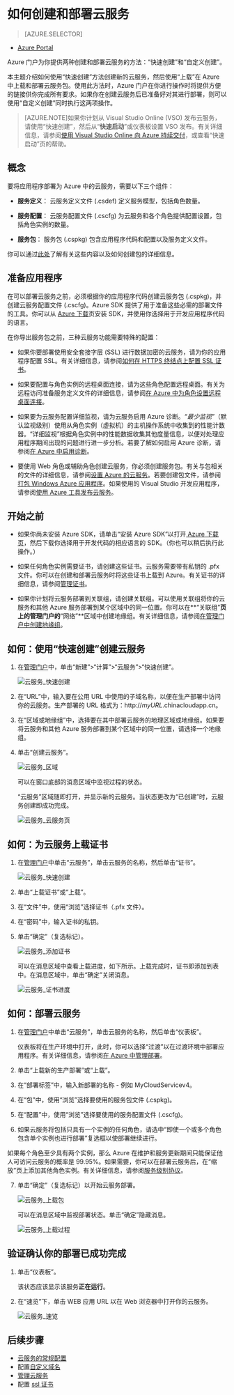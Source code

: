 <properties
	pageTitle="如何创建和部署云服务 | Windows Azure"
	description="了解如何在 Azure 中使用“快速创建”方法创建和部署云服务。"
	services="cloud-services"
	documentationCenter=""
	authors="Thraka"
	manager="timlt"
	editor=""/>

<tags
	ms.service="cloud-services"
	ms.date="09/22/2015"
	wacn.date="01/21/2016"/>




# 如何创建和部署云服务

> [AZURE.SELECTOR]
- [Azure Portal](/documentation/articles/cloud-services-how-to-create-deploy)

Azure 门户为你提供两种创建和部署云服务的方法：“快速创建”和“自定义创建”。

本主题介绍如何使用“快速创建”方法创建新的云服务，然后使用“上载”在 Azure 中上载和部署云服务包。使用此方法时，Azure 门户在你进行操作时将提供方便的链接供你完成所有要求。如果你在创建云服务后已准备好对其进行部署，则可以使用“自定义创建”同时执行这两项操作。

> [AZURE.NOTE]如果你计划从 Visual Studio Online (VSO) 发布云服务，请使用“快速创建”，然后从“**快速启动**”或仪表板设置 VSO 发布。有关详细信息，请参阅[使用 Visual Studio Online 向 Azure 持续交付][TFSTutorialForCloudService]，或查看“快速启动”页的帮助。

## 概念
要将应用程序部署为 Azure 中的云服务，需要以下三个组件：

- **服务定义**：
  云服务定义文件 (.csdef) 定义服务模型，包括角色数量。

- **服务配置**：
  云服务配置文件 (.cscfg) 为云服务和各个角色提供配置设置，包括角色实例的数量。

- **服务包**：
  服务包 (.cspkg) 包含应用程序代码和配置以及服务定义文件。
  
你可以通过[此处](/documentation/articles/cloud-services-model-and-package)了解有关这些内容以及如何创建包的详细信息。

## 准备应用程序
在可以部署云服务之前，必须根据你的应用程序代码创建云服务包 (.cspkg)，并创建云服务配置文件 (.cscfg)。Azure SDK 提供了用于准备这些必需的部署文件的工具。你可以从 [Azure 下载](http://azure.microsoft.com/downloads/)页安装 SDK，并使用你选择用于开发应用程序代码的语言。

在你导出服务包之前，三种云服务功能需要特殊的配置：

- 如果你要部署使用安全套接字层 (SSL) 进行数据加密的云服务，请为你的应用程序配置 SSL。有关详细信息，请参阅[如何在 HTTPS 终结点上配置 SSL 证书](http://msdn.microsoft.com/zh-cn/library/windowsazure/ff795779.aspx)。

- 如果要配置与角色实例的远程桌面连接，请为这些角色配置远程桌面。有关为远程访问准备服务定义文件的详细信息，请参阅[在 Azure 中为角色设置远程桌面连接](http://msdn.microsoft.com/zh-cn/library/hh124107.aspx)。

- 如果要为云服务配置详细监视，请为云服务启用 Azure 诊断。*“最少监视”*（默认监视级别）使用从角色实例（虚拟机）的主机操作系统中收集到的性能计数器。“详细监视”根据角色实例中的性能数据收集其他度量信息，以便对处理应用程序期间出现的问题进行进一步分析。若要了解如何启用 Azure 诊断，请参阅[在 Azure 中启用诊断](/documentation/articles/cloud-services-dotnet-diagnostics)。

- 要使用 Web 角色或辅助角色创建云服务，你必须创建服务包。有关与包相关的文件的详细信息，请参阅[设置 Azure 的云服务](http://msdn.microsoft.com/zh-cn/library/hh124108.aspx)。若要创建包文件，请参阅[打包 Windows Azure 应用程序](http://msdn.microsoft.com/zh-cn/library/hh403979.aspx)。如果使用的 Visual Studio 开发应用程序，请参阅[使用 Azure 工具发布云服务](http://msdn.microsoft.com/zh-cn/library/ff683672.aspx)。

## 开始之前

- 如果你尚未安装 Azure SDK，请单击“安装 Azure SDK”以打开[ Azure 下载页](/downloads/)，然后下载你选择用于开发代码的相应语言的 SDK。（你也可以稍后执行此操作。）

- 如果任何角色实例需要证书，请创建这些证书。云服务需要带有私钥的 .pfx 文件。你可以在创建和部署云服务时将这些证书上载到 Azure。有关证书的详细信息，请参阅[管理证书](http://msdn.microsoft.com/zh-cn/library/gg981929.aspx)。

- 如果你计划将云服务部署到关联组，请创建关联组。可以使用关联组将你的云服务和其他 Azure 服务部署到某个区域中的同一位置。你可以在**“关联组”**页上的管理门户的**“网络”**区域中创建地缘组。有关详细信息，请参阅[在管理门户中创建地缘组](http://msdn.microsoft.com/zh-cn/library/jj156209.aspx)。


## 如何：使用“快速创建”创建云服务

1. 在[管理门户](http://manage.windowsazure.cn/)中，单击“新建”>“计算”>“云服务”>“快速创建”。

	![云服务\_快速创建](./media/cloud-services-how-to-create-deploy/CloudServices_QuickCreate.png)

2. 在“URL”中，输入要在公用 URL 中使用的子域名称，以便在生产部署中访问你的云服务。生产部署的 URL 格式为：http://*myURL*.chinacloudapp.cn。

3. 在“区域或地缘组”中，选择要在其中部署云服务的地理区域或地缘组。如果要将云服务和其他 Azure 服务部署到某个区域中的同一位置，请选择一个地缘组。

4. 单击“创建云服务”。

	![云服务\_区域](./media/cloud-services-how-to-create-deploy/CloudServices_Regionlist.png)

	可以在窗口底部的消息区域中监视过程的状态。

	“云服务”区域随即打开，并显示新的云服务。当状态更改为“已创建”时，云服务创建即成功完成。

	![云服务\_云服务页](./media/cloud-services-how-to-create-deploy/CloudServices_CloudServicesPage.png)


## 如何：为云服务上载证书

1. 在[管理门户](http://manage.windowsazure.cn/)中单击“云服务”，单击云服务的名称，然后单击“证书”。

	![云服务\_快速创建](./media/cloud-services-how-to-create-deploy/CloudServices_EmptyDashboard.png)


2. 单击“上载证书”或“上载”。

3. 在“文件”中，使用“浏览”选择证书（.pfx 文件）。

4. 在“密码”中，输入证书的私钥。

5. 单击“确定”（复选标记）。

	![云服务\_添加证书](./media/cloud-services-how-to-create-deploy/CloudServices_AddaCertificate.png)

	可以在消息区域中查看上载进度，如下所示。上载完成时，证书即添加到表中。在消息区域中，单击“确定”关闭消息。

	![云服务\_证书进度](./media/cloud-services-how-to-create-deploy/CloudServices_CertificateProgress.png)

## 如何：部署云服务

1. 在[管理门户](http://manage.windowsazure.cn/)中单击“云服务”，单击云服务的名称，然后单击“仪表板”。

	仪表板将在生产环境中打开，此时，你可以选择“过渡”以在过渡环境中部署应用程序。有关详细信息，请参阅[在 Azure 中管理部署](http://msdn.microsoft.com/zh-cn/library/gg433027.aspx)。


2. 单击“上载新的生产部署”或“上载”。

3. 在“部署标签”中，输入新部署的名称 - 例如 MyCloudServicev4。

4. 在“包”中，使用“浏览”选择要使用的服务包文件 (.cspkg)。

5. 在“配置”中，使用“浏览”选择要使用的服务配置文件 (.cscfg)。

6. 如果云服务将包括只具有一个实例的任何角色，请选中“即使一个或多个角色包含单个实例也进行部署”复选框以使部署继续进行。

 如果每个角色至少具有两个实例，那么 Azure 在维护和服务更新期间只能保证他人可访问云服务的概率是 99.95%。如果需要，你可以在部署云服务后，在“缩放”页上添加其他角色实例。有关详细信息，请参阅[服务级别协议](/support/legal/sla/)。

7. 单击“确定”（复选标记）以开始云服务部署。

	![云服务\_上载包](./media/cloud-services-how-to-create-deploy/CloudServices_UploadaPackage.png)

	可以在消息区域中监视部署状态。单击“确定”隐藏消息。

	![云服务\_上载过程](./media/cloud-services-how-to-create-deploy/CloudServices_UploadProgress.png)

## 验证确认你的部署已成功完成

1. 单击“仪表板”。

	该状态应该显示该服务**正在运行**。

2. 在“速览”下，单击 WEB 应用 URL 以在 Web 浏览器中打开你的云服务。

    ![云服务\_速览](./media/cloud-services-how-to-create-deploy/CloudServices_QuickGlance.png)


[TFSTutorialForCloudService]: http://go.microsoft.com/fwlink/?LinkID=251796&clcid=0x409
 
## 后续步骤

* [云服务的常规配置](/documentation/articles/cloud-services-how-to-configure)
* 配置[自定义域名](/documentation/articles/cloud-services-custom-domain-name)
* [管理云服务](/documentation/articles/cloud-services-how-to-manage)
* 配置 [ssl 证书](/documentation/articles/cloud-services-configure-ssl-certificate)

<!---HONumber=79-->